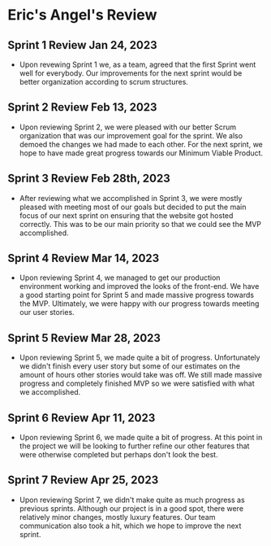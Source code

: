 # Eric's Angel's Review
## Sprint 1 Review Jan 24, 2023
- Upon revewing Sprint 1 we, as a team, agreed that the first Sprint went well for everybody. Our improvements for the next sprint would be better organization according to scrum structures.

## Sprint 2 Review Feb 13, 2023
- Upon reviewing Sprint 2, we were pleased with our better Scrum organization that was our improvement goal for the sprint. We also demoed the changes we had made to each other. For the next sprint, we hope to have made great progress towards our Minimum Viable Product.

## Sprint 3 Review Feb 28th, 2023
- After reviewing what we accomplished in Sprint 3, we were mostly pleased with meeting most of our goals but decided to put the main focus of our next sprint on ensuring that the website got hosted correctly. This was to be our main priority so that we could see the MVP accomplished.

## Sprint 4 Review Mar 14, 2023
- Upon reviewing Sprint 4, we managed to get our production environment working and improved the looks of the front-end. We have a good starting point for Sprint 5 and made massive progress towards the MVP. Ultimately, we were happy with our progress towards meeting our user stories.

## Sprint 5 Review Mar 28, 2023
- Upon reviewing Sprint 5, we made quite a bit of progress. Unfortunately we didn't finish every user story but some of our estimates on the amount of hours other stories would take was off. We still made massive progress and completely finished MVP so we were satisfied with what we accomplished.

## Sprint 6 Review Apr 11, 2023
- Upon reviewing Sprint 6, we made quite a bit of progress. At this point in the project we will be looking to further refine our other features that were otherwise completed but perhaps don't look the best.

## Sprint 7 Review Apr 25, 2023
- Upon reviewing Sprint 7, we didn't make quite as much progress as previous sprints. Although our project is in a good spot, there were relatively minor changes, mostly luxury features. Our team communication also took a hit, which we hope to improve the next sprint.